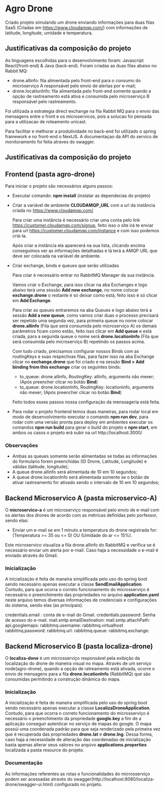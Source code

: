 # Agro Drone

Criado projeto simulando um drone enviando informações para duas filas SaaS (Criadas em https://www.cloudamqp.com/) com informações de latitude, longitude, umidade e temperatura.

## Justificativas da composição do projeto

As linguagens escolhidas para o desenvolvimento foram: Javascript React(front-end) & Java (back-end).
Foram criadas as duas filas abaixo no Rabbit MQ:

- drone.allinfo: fila alimentada pelo front-end para o consumo do microserviço A responsável pelo envio de alertas por e-mail;
- drone.locationInfo: fila alimentada pelo front-end somente quando a opção de rastreamento está ativa e consumida pelo microserviço B responsável pelo rastreamento.

Foi utilizada a estrategia direct exchange na fila Rabbit MQ para o envio das mensagens entre o front e os microservicos, pois a solucao foi pensada para a utilizacao de roteamento unicast.

Para facilitar e melhorar a produtividade no back-end foi utilizado o spring framework e no front-end o NextJS.
A documentaçao da API do servico de monitoramento foi feita atraves do swagger.


## Justificativas da composição do projeto

## Frontend (pasta agro-drone)

Para iniciar o projeto são necessários alguns passos:

- Executar comando: **npm install** (instalar as dependecias do projeto)
- Criar a variável de ambiente **CLOUDAMQP_URL** com a url da instância criada no https://www.cloudamqp.com/

    Para criar uma instância é necessário criar uma conta pelo link https://customer.cloudamqp.com/signup, feito isso o site irá te enviar para url https://customer.cloudamqp.com/instance e com isso podemos criá-la.
    
    Após criar a instância ela aparecerá na sua lista, clicando encima conseguimos ver as informações detalhadas e lá terá a AMQP URL que deve ser colocada na variável de ambiente.
    
- Criar exchange, binds e queues que serão utilizadas

    Para criar é necessário entrar no RabbitMQ Manager da sua instância. 
    
    Vamos criar o Exchange, para isso clicar na aba Exchanges e logo abaixo terá uma sessão **Add new exchange**, no nome colocar **exchange.drone** o restante é só deixar como está, feito isso é só clicar em **Add Exchange**.
    
    Para criar as queues entraremos na aba Queues e logo abaixo terá a sessão **Add a new queue**, como vamos criar duas o processo precisará ser repetido uma segunda vez, para primeira queue no nome colocar **drone.allinfo** (Fila que será consumida pelo microserviço A) os demais parâmetros ficam como estão, feito isso clicar em **Add queue** e está criada, para a segunda queue o nome será **drone.locationInfo** (Fila que será consumida pelo microserviço B) repetindo os passos acima.
    
    Com tudo criado, precisamos configurar nossos Binds com as routingKeys e suas respectivas filas, para fazer isso na aba Exchange clicar no **exchange.drone** que foi criado e na sessão **Bind > Add binding from this exchange** criar os seguintes binds:
    - to_queue: drone.allinfo, RoutingKey: allinfo, arguments não mexer; (Após preencher clicar no botão **Bind**)
    - to_queue: drone.locationInfo, RoutingKey: locationinfo, arguments não mexer; (Após preencher clicar no botão **Bind**)
    
    Feito todos esses passos nossa configuração da menssageria está feita.
    
- Para rodar o projeto frontend temos duas maneiras, para rodar local em modo de desenvolvimento executar o comando **npm run dev**, para rodar com uma versão pronta para deploy em ambientes executar os comandos **npm run build** para gerar o build do projeto e **npm start**, em ambos os casos o projeto erá subir na url http://localhost:3000/

### Observações

- Ambas as queues somente serão alimentadas se todas as informações do formulario forem preenchidas (ID Drone, Latitude, Longitude) e válidas (latitude, longitude);
- A queue drone.allinfo será alimentada de 10 em 10 segundos;
- A queue drone.locationInfo será alimentada somente se o botão de ativar rastreamento for ativado sendo o intervalo de 10 em 10 segundos;

## Backend Microservico A (pasta microservico-A)

O **microservico-a** é um microserviço responsável pelo envio de e-mail com os alertas dos drones de acordo com as métricas definidas pelo porfessor, sendo elas:

- Enviar um e-mail se em 1 minuto a temperatura do drone registrada for: (Temperatura >= 35 ou <= 0) OU (Umidade do ar <= 15%).

Este microservico visualiza a fila drone.allinfo do RabbitMQ e verifica se é necessário enviar um alerta por e-mail.
Caso haja a necessidade o e-mail é enviado através do Gmail.

### Inicialização

A inicialização é feita de maneira simplificada pelo uso do spring boot sendo necessário apenas executar a classe **SendEmailApplication**. Contudo, para que ocorra o correto funcionamento do microsserviço é necessário o preenchimento das propriedades no arquivo **application.yaml** neste arquivo temos diversas informações de credenciais e configurações do sistema, sendo elas (as principais):

credentials.email : conta de e-mail do Gmail.
credentials.password: Senha de acesso do e-mail.
mail.smtp.emailDestination:
mail.smtp.attachPath:
api.googlemaps:
rabbitmq.username:
rabbitmq.virtualhost
rabbitmq.password:
rabbitmq.url:
rabbitmq.queue:
rabbitmq.exchange:


## Backend Microservico B (pasta localiza-drone)

   O **localiza-done** é um microsserviço responsável pela exibição da localização do drone de maneira visual no mapa. Através de um serviço node(agro-drone), quando a opção de ratreamento está ativada, ocorre o envio de mensagens para a fila  **drone.locationInfo** (RabbitMQ) que são consumidas permitindo a construção dinâmica do mapa.
   
### Inicialização   
  A inicialização é feita de maneira simplificada pelo uso do spring boot sendo necessário apenas executar a classe **LocalizaDroneApplication**. Contudo, para que ocorra o correto funcionamento do microsserviço é necessário o preenchimento da propriedade **google.key** a fim de a aplicação conseguir autenticar no serviço de mapas do google. 
  O mapa possúi uma coordenada padrão para que seja renderizado pela primeira vez que é recuperada das propriedades **drone.lat** e **drone.lng**. Dessa forma, caso haja a necessidade de alteração das coordenadas de inicialização basta apenas alterar seus valores no arquivo **applications.properties** localizada a pasta resource do projeto.  
  
### Documentação
  As informações referentes as rotas e funcionalidades do microsserviço podem ser acessadas através do swagger(http://localhost:8080/localiza-drone/swagger-ui.html) configurado no projeto.
